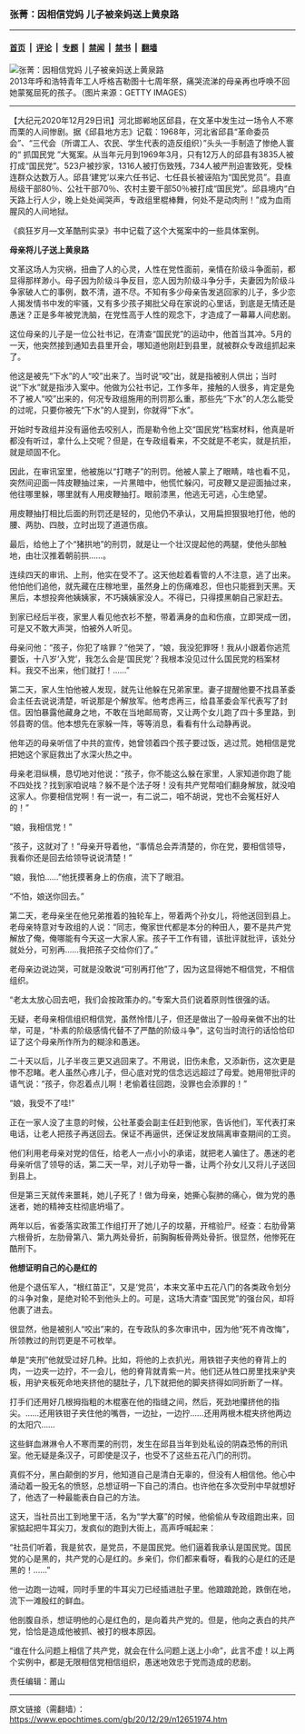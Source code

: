 ### 张菁：因相信党妈 儿子被亲妈送上黄泉路

---

#### [首页](../../../..?n12651974) &nbsp;|&nbsp; [评论](../../../../../epoch-comment?n12651974) &nbsp;|&nbsp; [专题](../../../../../epoch-special?n12651974) &nbsp;|&nbsp; [禁闻](../../../../../epoch-news?n12651974) &nbsp;|&nbsp; [禁书](../../../../../books?n12651974) &nbsp;|&nbsp; [翻墙](https://github.com/gfw-breaker/nogfw/blob/master/README.md?n12651974)


<div><img alt="张菁：因相信党妈 儿子被亲妈送上黄泉路" class="attachment-djy_600_400 size-djy_600_400 wp-post-image" src="https://i.epochtimes.com/assets/uploads/2020/12/1308082252582329-600x400.jpg"/>
<div class="caption">
 2013年呼和浩特青年工人呼格吉勒图十七周年祭，痛哭流涕的母亲再也呼唤不回她蒙冤屈死的孩子。（图片来源：GETTY IMAGES）
</div></div><hr/><div class="post_content" id="artbody" itemprop="articleBody">
 <!-- article content begin -->
 <p>
  【大纪元2020年12月29日讯】河北邯郸地区邱县，在文革中发生过一场令人不寒而栗的人间惨剧。据《邱县地方志》记载：1968年，河北省邱县“革命委员会”、“三代会（所谓工人、农民、学生代表的造反组织）”头头一手制造了惨绝人寰的“
  <ok href="https://www.epochtimes.com/gb/tag/%E6%8A%93%E5%9B%BD%E6%B0%91%E5%85%9A.html">
   抓国民党
  </ok>
  ”大冤案。从当年元月到1969年3月，只有12万人的邱县有3835人被打成“国民党”。523户被抄家，1316人被打伤致残，734人被严刑迫害致死，受株连群众达数万人。邱县‘建党’以来六任书记、七任县长被诬陷为“国民党员”。县直局级干部80％、公社干部70％、农村主要干部50％被打成“国民党”。邱县境内“白天路上行人少，晚上处处闻哭声，专政组里棍棒舞，何处不是动肉刑！”成为血雨腥风的人间地狱。
 </p>
 <p>
  《疯狂岁月—文革酷刑实录》书中记载了这个大冤案中的一些具体案例。
 </p>
 <p>
  <strong>
   母亲将儿子送上黄泉路
  </strong>
 </p>
 <p>
  文革这场人为灾祸，扭曲了人的心灵，人性在党性面前，亲情在阶级斗争面前，都显得那样渺小。母子因为阶级斗争反目，恋人因为阶级斗争分手，夫妻因为阶级斗争家破人亡的事例，数不清，道不尽。不知有多少母亲告发逃回家的儿子，多少恋人揭发情书中发的牢骚，又有多少孩子揭批父母在家说的心里话，到底是无情还是愚迷？正是多年被党洗脑，在党性高于人性的观念下，才造成了一幕幕人间悲剧。
 </p>
 <p>
  这位母亲的儿子是一位公社书记，在清查“国民党”的运动中，他首当其冲。5月的一天，他突然接到通知去县里开会，哪知道他刚赶到县里，就被群众专政组抓起来了。
 </p>
 <p>
  他这是被先“下水”的人“咬”出来了。当时说“咬”出，就是指被别人供出；当时说“下水”就是指涉入案中。他做为公社书记，工作多年，接触的人很多，肯定是免不了被人“咬”出来的，何况专政组施用的刑罚那么重，那些先“下水”的人怎么能受的过呢，只要你被先“下水”的人提到，你就得“下水”。
 </p>
 <p>
  开始时专政组并没有逼他去咬别人，而是勒令他上交“国民党”档案材料，他真是听都没有听过，拿什么上交呢？但是，在专政组看来，不交就是不老实，就是抗拒，就是顽固不化。
 </p>
 <p>
  因此，在审讯室里，他被施以“打瞎子”的刑罚。他被人蒙上了眼睛，啥也看不见，突然间迎面一阵皮鞭抽过来，一片黑暗中，他慌忙躲闪，可皮鞭又是迎面抽过来，他往哪里躲，哪里就有人用皮鞭抽打。眼前漆黑，他逃无可逃，心生绝望。
 </p>
 <p>
  用皮鞭抽打相比后面的刑罚还是轻的，见他仍不承认，又用扁担狠狠地打他，他的腰、两肋、四肢，立时出现了道道伤痕。
 </p>
 <p>
  最后，给他上了个“猪拱地”的刑罚，就是让一个壮汉提起他的两腿，使他头部触地，由壮汉推着朝前拱……。
 </p>
 <p>
  连续四天的审讯、上刑，他实在受不了。这天他趁着看管的人不注意，逃了出来。他怕他们追他，就先藏在庄稼地里，虽然身上的伤痛难忍，但也只能捱到天黑。天黑后，本想投奔他姨姨家，不巧姨姨家没人。不得已，只得摸黑朝自己家赶去。
 </p>
 <p>
  到家已经后半夜，家里人看见他衣衫不整，带着满身的血和伤痕，立即哭成一团，可是又不敢大声哭，怕被外人听见。
 </p>
 <p>
  母亲问他：“孩子，你犯了啥罪？”他哭了，“娘，我没犯罪呀！我从小跟着你逃荒要饭，十八岁‘入党’，我怎么会是‘国民党’？我根本没见过什么国民党的档案材料。我交不出来，他们就打！……”
 </p>
 <p>
  第二天，家人生怕他被人发现，就先让他躲在兄弟家里。妻子提醒他要不找县革委会主任去说说清楚，听说那是个解放军。他考虑再三，给县革委会军代表写了封信。因怕暴露他藏身之地，不敢在当地邮局寄，又让两个女儿跑了四十多里路，到邻县寄的信。他本想先在家躲一阵，等等消息，看看有什么动静再说。
 </p>
 <p>
  他年迈的母亲听信了中共的宣传，她曾领着四个孩子要过饭，逃过荒。她相信是党把她这个家庭救出了水深火热之中。
 </p>
 <p>
  母亲老泪纵横，恳切地对他说：“孩子，你不能这么躲在家里，人家知道你跑了能不四处找？找到家咱说啥？躲不是个法子呀！没有共产党帮咱们翻身解放，就没咱这家人。你要相信党啊！有一说一，有二说二，咱不胡说，党也不会冤枉好人的！”
 </p>
 <p>
  “娘，我相信党！”
 </p>
 <p>
  “孩子，这就对了！”母亲开导着他，“事情总会弄清楚的，你在党，要相信领导，我看你还是回去给领导说说清楚！”
 </p>
 <p>
  “娘，我怕……”他抚摸著身上的伤痕，流下了眼泪。
 </p>
 <p>
  “不怕，娘送你回去。”
 </p>
 <p>
  第二天，老母亲坐在他兄弟推着的独轮车上，带着两个孙女儿，将他送回到县上。老母亲特意对专政组的人说：“同志，俺家世代都是本分的种田人，要不是共产党解放了俺，俺哪能有今天这一大家人家。孩子干工作有错，该批评就批评，该处分就处分，可别再……我把孩子交给你们了。”
 </p>
 <p>
  老母亲边说边哭，可就是没敢说“可别再打他”了，因为这显得她不相信党，不相信组织。
 </p>
 <p>
  “老太太放心回去吧，我们会按政策办的。”专案大员们说着原则性很强的话。
 </p>
 <p>
  无疑，老母亲相信组织相信党，虽然怜惜儿子，但还是做出了一般母亲做不出的壮举，可是，“朴素的阶级感情代替不了严酷的阶级斗争”，这句当时流行的话恰恰印证了这个母亲所作所为的糊涂和愚迷。
 </p>
 <p>
  二十天以后，儿子半夜三更又逃回来了。不用说，旧伤未愈，又添新伤，这次更是惨不忍睹。老人虽然心疼儿子，但心底对党的信念远远超过了母爱。她用带批评的语气说：“孩子，你忍着点儿啊！老偷着往回跑，没罪也会添罪的！”
 </p>
 <p>
  “娘，我受不了哇!”
 </p>
 <p>
  正在一家人没了主意的时候，公社革委会副主任赶到他家，告诉他们，军代表打来电话，让老人把孩子再送回去。保证不再逼供，还保证发放隔离审查期间的工资。
 </p>
 <p>
  他们利用老母亲对党的信任，给老人一点小小的承诺，就把老人骗住了。愚迷的老母亲听信了领导的话，第二天一早，对儿子劝导一番，让两个孙女儿又将儿子送回到县上。
 </p>
 <p>
  但是第三天就传来噩耗，她儿子死了！做为母亲，她撕心裂肺的痛心，做为党的愚迷者，她的精神支柱彻底坍塌了。
 </p>
 <p>
  两年以后，省委落实政策工作组打开了她儿子的坟墓，开棺验尸。经查：右肋骨第六根骨折，左肋骨第八、第九两处骨折，前胸胸板骨两处骨折。很显然，他惨死在酷刑下。
 </p>
 <p>
  <strong>
   他想证明自己的心是红的
  </strong>
 </p>
 <p>
  他是个退伍军人，“根红苗正”，又是‘党员’，本来文革中五花八门的各类政令划分的斗争对象，是绝对轮不到他头上的。可是，这场大清查“国民党”的强台风，却将他裹了进去。
 </p>
 <p>
  很显然，他是被别人“咬出”来的，在专政队的多次审讯中，因为他“死不肯改悔”，所领教过的刑罚更是不可枚举。
 </p>
 <p>
  单是“夹刑”他就受过好几种。比如，将他的上衣扒光，用铁钳子夹他的脊背上的肉，一边夹一边拧，不一会儿，他的脊背就青紫一片。他们还从牲口房里找来驴夹板，用驴夹板死命地夹挤他的腿肚子，几下就把他的脚夹挤得如同折断了一样。
 </p>
 <p>
  打手们还用好几根拇指粗的木棍塞在他的指缝之间，然后，死劲地攥挤他的指尖。……还用铁钳子夹住他的嘴唇，一边扯，一边拧……还用两根木棍夹挤他两边的太阳穴……
 </p>
 <p>
  这些鲜血淋淋令人不寒而栗的刑罚，发生在邱县当年到处私设的阴森恐怖的刑讯室。他无疑是条汉子，可即使是汉子，也受不了这些五花八门的刑罚。
 </p>
 <p>
  真假不分，黑白颠倒的岁月，他知道自己是清白无辜的，但没有人相信他。他心中涌动着一股无名的愤怒，总想证明一下自己的清白。也许他在多次受刑中早就想好了，他选了一种最能表白自己的方法。
 </p>
 <p>
  这天，当社员出工到地里干活，名为“学大寨”的时候，他偷偷从专政组跑出来，回家掂起把牛耳尖刀，发疯似的跑到大街上，高声呼喊起来：
 </p>
 <p>
  “社员们听着，我是贫农，是党员，不是国民党。他们逼着我承认是国民党。国民党的心是黑的，共产党的心是红的。乡亲们，你们都来看呀，看我的心是红的还是黑的！……”
 </p>
 <p>
  他一边跑一边喊，同时手里的牛耳尖刀已经插进肚子里。他踉踉跄跄，跌倒在地，流下一滩殷红的鲜血。
 </p>
 <p>
  他剖腹自杀，想证明他的心是红色的，是向着共产党的。但是，他向之表白的共产党，恰恰是造成他被抓、被打的根本原因。
 </p>
 <p>
  “谁在什么问题上相信了共产党，就会在什么问题上送上小命”，此言不虚！以上两个实例中，都是无限相信党相信组织，愚迷地效忠于党而造成的悲剧。
 </p>
 <p>
  责任编辑：莆山
 </p>
 <!-- article content end -->
 <div id="below_article_ad">
 </div>
</div>


---

原文链接（需翻墙）：https://www.epochtimes.com/gb/20/12/29/n12651974.htm